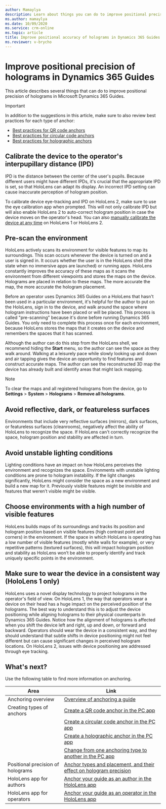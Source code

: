 ```yaml
---
author: Mamaylya
description: Learn about things you can do to improve positional precision of holograms in Dynamics 365 Guides
ms.author: mamaylya
ms.date: 10/09/2020
ms.service: crm-online
ms.topic: article
title: Improve positional accuracy of holograms in Dynamics 365 Guides
ms.reviewer: v-brycho
---
```


# Improve positional precision of holograms in Dynamics 365 Guides

This article describes several things that can do to improve positional precision of holograms in Microsoft Dynamics 365 Guides.

> [!IMPORTANT]
> In addition to the suggestions in this article, make sure to also review best practices for each type of anchor:
>
> - [Best practices for QR code anchors](pc-app-anchor-qr-code.md#best-practices-for-qr-code-anchors)
> - [Best practices for circular code anchors](pc-app-anchor-circular-code.md#best-practices-for-circular-code-anchors)
> - [Best practices for holographic anchors](pc-app-anchor-holographic.md#best-practices-for-holographic-anchors)

## Calibrate the device to the operator's interpupillary distance (IPD)

IPD is the distance between the center of the user's pupils. Because different users might have different IPDs, it's crucial that the appropriate IPD is set, so that HoloLens can adapt its display. An incorrect IPD setting can cause inaccurate perception of hologram position. 

To calibrate device eye-tracking and IPD on HoloLens 2, make sure to use the eye calibration app when prompted. This will not only calibrate IPD but will also enable HoloLens 2 to auto-correct hologram position in case the device moves on the operator's head. You can also [manually calibrate the device at any time](https://docs.microsoft.com/en-us/dynamics365/mixed-reality/guides/operator-calibrate-hl2) on HoloLens 1 or HoloLens 2.

## Pre-scan the environment

HoloLens actively scans its environment for visible features to map its surroundings. This scan occurs whenever the device is turned on and a user is signed in. It occurs whether the user is in the HoloLens shell (the state when no immersive apps are launched) or running apps. HoloLens constantly improves the accuracy of these maps as it scans the environment from different viewpoints and stores the maps on the device. Holograms are placed in relation to these maps. The more accurate the map, the more accurate the hologram placement.

Before an operator uses Dynamics 365 Guides on a HoloLens that hasn't been used in a particular environment, it's helpful for the author to put on the HoloLens, sign in to the device, and walk around the space where hologram instructions have been placed or will be placed. This process is called "pre-scanning" because it's done before running Dynamics 365 Guides. You only need to complete this process once for each environment, because HoloLens stores the maps that it creates on the device and remembers the spaces that it has scanned. 

Although the author can do this step from the HoloLens shell, we recommend hiding the **Start** menu, so the author can see the space as they walk around. Walking at a leisurely pace while slowly looking up and down and air tapping gives the device an opportunity to find features and construct accurate maps. The author can see the reconstructed 3D map the device has already built and identify areas that might lack mapping. 

> [!NOTE] 
> To clear the maps and all registered holograms from the device, go to **Settings** > **System** > **Holograms** > **Remove all holograms**.

## Avoid reflective, dark, or featureless surfaces

Environments that include very reflective surfaces (mirrors), dark surfaces, or featureless surfaces (cleanrooms), negatively affect the ability of HoloLens to recognize the space. If HoloLens can't correctly recognize the space, hologram position and stability are affected in turn.

## Avoid unstable lighting conditions

Lighting conditions have an impact on how HoloLens perceives the environment and recognizes the space. Environments with unstable lighting conditions are prone to hologram instability. If the light changes significantly, HoloLens might consider the space as a new environment and build a new map for it. Previously visible features might be invisible and features that weren’t visible might be visible. 

## Choose environments with a high number of visible features

HoloLens builds maps of its surroundings and tracks its position and hologram position based on visible features (high contrast point and corners) in the environment. If the space in which HoloLens is operating has a low number of visible features (mostly white walls for example), or very repetitive patterns (textured surfaces), this will impact hologram position and stability as HoloLens won’t be able to properly identify and track uniquely specific points in the environment.

## Make sure to wear the device in a consistent way (HoloLens 1 only)

HoloLens uses a novel display technology to project holograms in the operator's field of view. On HoloLens 1, the way that operators wear a device on their head has a huge impact on the perceived position of the holograms. The best way to understand this is to adjust the device positioning while aligning holograms to their physical counterparts in Dynamics 365 Guides. Notice how the alignment of holograms is affected when you shift the device left and right, up and down, or forward and backward. Operators should wear the device in a consistent way, and they should understand that subtle shifts in device positioning might not feel different but can cause significant changes in perceived hologram locations. On HoloLens 2, issues with device positioning are addressed through eye tracking.

## What's next?

Use the following table to find more information on anchoring.

|Area|Link|
|----------------------|------------------------------------------------------------------|
|Anchoring overview|[Overview of anchoring a guide](pc-app-anchor.md)|
|Creating types of anchors|[Create a QR code anchor in the PC app](pc-app-anchor-qr-code.md)|
||[Create a circular code anchor in the PC app](pc-app-anchor-circular-code.md)|
||[Create a holographic anchor in the PC app](pc-app-anchor-holographic.md)|
||[Change from one anchoring type to another in the PC app](pc-app-anchor-change-type.md)|
|Positional precision of holograms|[Anchor types and placement, and their effect on hologram precision](pc-app-anchor-types-placement-precision.md)|
|HoloLens app for authors|[Anchor your guide as an author in the HoloLens app](hololens-app-anchor.md)|
|HoloLens app for operators|[Anchor your guide as an operator in the HoloLens app](operator-anchor.md)
